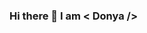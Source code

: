 ### Hi there 👋 I am < Donya />
<!--  
``` JS
const aboutMe = {
  name: "Donya Elbanna",
  bio: "Front-end Web Developer",
  skills: ["HTML", "CSS", "JavaScript", "ES6", "React", "Redux", "NodeJS", "Bootstrap", "Semantic UI", "Material UI"],
  email: "donyaelbanna@yahoo.com",
}
```

[![Linkedin](https://img.shields.io/badge/LinkedIn-0077B5?style=flat&logo=linkedin&logoColor=white)](https://www.linkedin.com/in/donya-elbanna/)-->


<!-- ![Profile Views](https://visitor-badge.laobi.icu/badge?page_id=DonyaElbanna) -->

<!--
**DonyaElbanna/DonyaElbanna** is a ✨ _special_ ✨ repository because its `README.md` (this file) appears on your GitHub profile.

Here are some ideas to get you started:

- 🔭 I’m currently working on ...
- 🌱 I’m currently learning ...
- 👯 I’m looking to collaborate on ...
- 🤔 I’m looking for help with ...
- 💬 Ask me about ...
- 📫 How to reach me: ...
- 😄 Pronouns: ...
- ⚡ Fun fact: ...
-->
